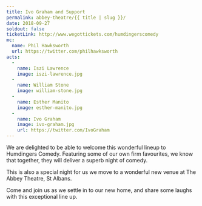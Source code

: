 ```yaml
---
title: Ivo Graham and Support
permalink: abbey-theatre/{{ title | slug }}/
date: 2018-09-27
soldout: false
ticketLink: http://www.wegottickets.com/humdingerscomedy
mc:
  name: Phil Hawksworth
  url: https://twitter.com/philhawksworth
acts:
  -
    name: Iszi Lawrence
    image: iszi-lawrence.jpg
  -
    name: William Stone
    image: william-stone.jpg
  -
    name: Esther Manito
    image: esther-manito.jpg
  -
    name: Ivo Graham
    image: ivo-graham.jpg
    url: https://twitter.com/IvoGraham
---
```


We are delighted to be able to welcome this wonderful lineup to Humdingers Comedy. Featuring some of our own firm favourites, we know that together, they will deliver a superb night of comedy.

This is also a special night for us we move to a wonderful new venue at The Abbey Theatre, St Albans.

Come and join us as we settle in to our new home, and share some laughs with this exceptional line up.


